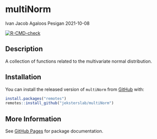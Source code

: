 multiNorm
================
Ivan Jacob Agaloos Pesigan
2021-10-08

<!-- README.md is generated from README.Rmd. Please edit that file -->
<!-- badges: start -->

[![R-CMD-check](https://github.com/jeksterslab/multiNorm/workflows/R-CMD-check/badge.svg)](https://github.com/jeksterslab/multiNorm/actions)
<!-- badges: end -->

## Description

A collection of functions related to the multivariate normal
distribution.

## Installation

You can install the released version of `multiNorm` from
[GitHub](https://github.com/jeksterslab/multiNorm) with:

``` r
install.packages("remotes")
remotes::install_github("jeksterslab/multiNorm")
```

## More Information

See [GitHub Pages](https://jeksterslab.github.io/multiNorm/index.html)
for package documentation.

